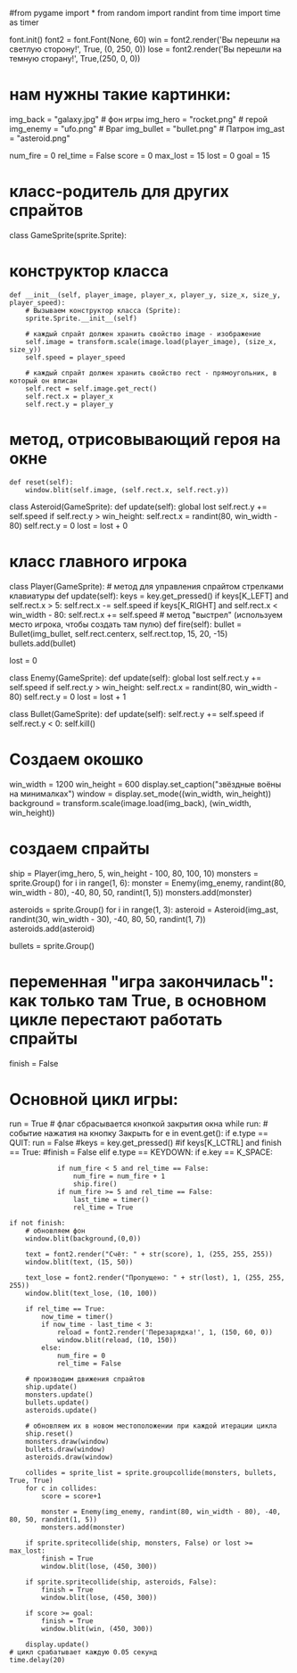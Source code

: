 #from pygame import *
from random import randint
from time import time as timer

font.init()
font2 = font.Font(None, 60)
win = font2.render('Вы перешли на светлую сторону!', True, (0, 250, 0))
lose = font2.render('Вы перешли на темную сторану!', True,(250, 0, 0))

# нам нужны такие картинки:
img_back = "galaxy.jpg" # фон игры 
img_hero = "rocket.png" # герой
img_enemy = "ufo.png" # Враг 
img_bullet = "bullet.png" # Патрон
img_ast = "asteroid.png"

num_fire = 0
rel_time = False
score = 0
max_lost = 15
lost = 0
goal = 15

# класс-родитель для других спрайтов
class GameSprite(sprite.Sprite):
  # конструктор класса
    def __init__(self, player_image, player_x, player_y, size_x, size_y, player_speed):
        # Вызываем конструктор класса (Sprite):
        sprite.Sprite.__init__(self)

        # каждый спрайт должен хранить свойство image - изображение
        self.image = transform.scale(image.load(player_image), (size_x, size_y))
        self.speed = player_speed

        # каждый спрайт должен хранить свойство rect - прямоугольник, в который он вписан
        self.rect = self.image.get_rect()
        self.rect.x = player_x
        self.rect.y = player_y
 
  # метод, отрисовывающий героя на окне
    def reset(self):
        window.blit(self.image, (self.rect.x, self.rect.y))

class Asteroid(GameSprite):
    def update(self):
        global lost
        self.rect.y += self.speed
        if self.rect.y > win_height:
            self.rect.x = randint(80, win_width - 80)
            self.rect.y = 0
            lost = lost + 0

# класс главного игрока
class Player(GameSprite):
    # метод для управления спрайтом стрелками клавиатуры
    def update(self):
        keys = key.get_pressed()
        if keys[K_LEFT] and self.rect.x > 5:
            self.rect.x -= self.speed
        if keys[K_RIGHT] and self.rect.x < win_width - 80:
            self.rect.x += self.speed
        # метод "выстрел" (используем место игрока, чтобы создать там пулю)
    def fire(self):
        bullet = Bullet(img_bullet, self.rect.centerx, self.rect.top, 15, 20, -15)
        bullets.add(bullet)

lost = 0

class Enemy(GameSprite):
    def update(self):
        global lost
        self.rect.y += self.speed
        if self.rect.y > win_height:
            self.rect.x = randint(80, win_width - 80)
            self.rect.y = 0
            lost = lost + 1

class Bullet(GameSprite):
    def update(self):
        self.rect.y += self.speed
        if self.rect.y < 0:
            self.kill()

# Создаем окошко
win_width = 1200
win_height = 600
display.set_caption("звёздные воёны на минималках")
window = display.set_mode((win_width, win_height))
background = transform.scale(image.load(img_back), (win_width, win_height))

# создаем спрайты
ship = Player(img_hero, 5, win_height - 100, 80, 100, 10)
monsters = sprite.Group()
for i in range(1, 6):
    monster = Enemy(img_enemy, randint(80, win_width - 80), -40, 80, 50, randint(1, 5))
    monsters.add(monster)

asteroids = sprite.Group()
for i in range(1, 3):
    asteroid = Asteroid(img_ast, randint(30, win_width - 30), -40, 80, 50, randint(1, 7))
    asteroids.add(asteroid)

bullets = sprite.Group()
# переменная "игра закончилась": как только там True, в основном цикле перестают работать спрайты
finish = False
# Основной цикл игры:
run = True # флаг сбрасывается кнопкой закрытия окна
while run:
    # событие нажатия на кнопку Закрыть
    for e in event.get():
        if e.type == QUIT:
            run = False
        #keys = key.get_pressed()
        #if keys[K_LCTRL] and finish == True:
            #finish = False
        elif e.type == KEYDOWN:
            if e.key == K_SPACE:

                if num_fire < 5 and rel_time == False:
                    num_fire = num_fire + 1
                    ship.fire()
                if num_fire >= 5 and rel_time == False:
                    last_time = timer()
                    rel_time = True

    if not finish:
        # обновляем фон
        window.blit(background,(0,0))

        text = font2.render("Счёт: " + str(score), 1, (255, 255, 255))
        window.blit(text, (15, 50))

        text_lose = font2.render("Пропущено: " + str(lost), 1, (255, 255, 255))
        window.blit(text_lose, (10, 100))

        if rel_time == True:
            now_time = timer()
            if now_time - last_time < 3:
                reload = font2.render('Перезарядка!', 1, (150, 60, 0))
                window.blit(reload, (10, 150))
            else:
                num_fire = 0 
                rel_time = False

        # производим движения спрайтов
        ship.update()
        monsters.update()
        bullets.update()
        asteroids.update()

        # обновляем их в новом местоположении при каждой итерации цикла
        ship.reset()
        monsters.draw(window)
        bullets.draw(window)
        asteroids.draw(window)

        collides = sprite_list = sprite.groupcollide(monsters, bullets, True, True)
        for c in collides:
            score = score+1

            monster = Enemy(img_enemy, randint(80, win_width - 80), -40, 80, 50, randint(1, 5))
            monsters.add(monster)

        if sprite.spritecollide(ship, monsters, False) or lost >= max_lost:
            finish = True
            window.blit(lose, (450, 300))
        
        if sprite.spritecollide(ship, asteroids, False):
            finish = True
            window.blit(lose, (450, 300))

        if score >= goal:
            finish = True
            window.blit(win, (450, 300))

        display.update()
    # цикл срабатывает каждую 0.05 секунд
    time.delay(20)
